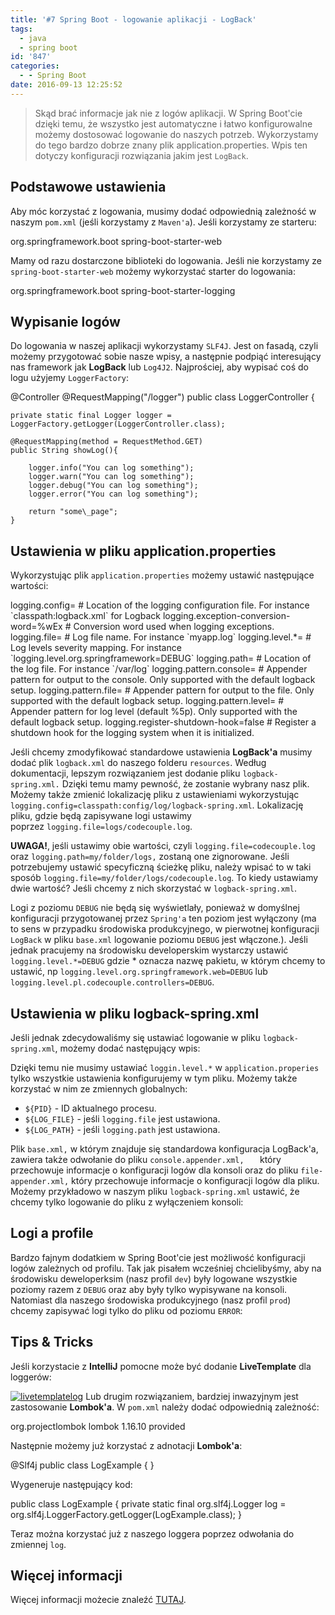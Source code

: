 ```yaml
---
title: '#7 Spring Boot - logowanie aplikacji - LogBack'
tags:
  - java
  - spring boot
id: '847'
categories:
  - - Spring Boot
date: 2016-09-13 12:25:52
---
```


> Skąd brać informacje jak nie z logów aplikacji. W Spring Boot'cie dzięki temu, że wszystko jest automatyczne i łatwo konfigurowalne możemy dostosować logowanie do naszych potrzeb. Wykorzystamy do tego bardzo dobrze znany plik application.properties. Wpis ten dotyczy konfiguracji rozwiązania jakim jest `LogBack`.
<!-- more -->
## Podstawowe ustawienia

Aby móc korzystać z logowania, musimy dodać odpowiednią zależność w naszym `pom.xml` (jeśli korzystamy z `Maven'a`). Jeśli korzystamy ze starteru:

<dependency>
    <groupId>org.springframework.boot</groupId>
    <artifactId>spring-boot-starter-web</artifactId>
</dependency>

Mamy od razu dostarczone biblioteki do logowania. Jeśli nie korzystamy ze `spring-boot-starter-web` możemy wykorzystać starter do logowania:

<dependency>
    <groupId>org.springframework.boot</groupId>
    <artifactId>spring-boot-starter-logging</artifactId>
</dependency> 

## Wypisanie logów

Do logowania w naszej aplikacji wykorzystamy `SLF4J`. Jest on fasadą, czyli możemy przygotować sobie nasze wpisy, a następnie podpiąć interesujący nas framework jak **LogBack** lub `Log4J2`. Najprościej, aby wypisać coś do logu użyjemy `LoggerFactory`:

@Controller
@RequestMapping("/logger")
public class LoggerController {

    private static final Logger logger = LoggerFactory.getLogger(LoggerController.class);

    @RequestMapping(method = RequestMethod.GET)
    public String showLog(){

        logger.info("You can log something");
        logger.warn("You can log something");
        logger.debug("You can log something");
        logger.error("You can log something");

        return "some\_page";
    }

## Ustawienia w pliku application.properties

Wykorzystując plik `application.properties` możemy ustawić następujące wartości:

logging.config\= \# Location of the logging configuration file. For instance \`classpath:logback.xml\` for Logback
logging.exception-conversion-word\=%wEx \# Conversion word used when logging exceptions.
logging.file\= \# Log file name. For instance \`myapp.log\`
logging.level.\*\= \# Log levels severity mapping. For instance \`logging.level.org.springframework=DEBUG\`
logging.path\= \# Location of the log file. For instance \`/var/log\`
logging.pattern.console\= \# Appender pattern for output to the console. Only supported with the default logback setup.
logging.pattern.file\= \# Appender pattern for output to the file. Only supported with the default logback setup.
logging.pattern.level\= \# Appender pattern for log level (default %5p). Only supported with the default logback setup.
logging.register-shutdown-hook\=false \# Register a shutdown hook for the logging system when it is initialized. 

Jeśli chcemy zmodyfikować standardowe ustawienia **LogBack'a** musimy dodać plik `logback.xml` do naszego folderu `resources`. Według dokumentacji, lepszym rozwiązaniem jest dodanie pliku `logback-spring.xml.` Dzięki temu mamy pewność, że zostanie wybrany nasz plik. Możemy także zmienić lokalizację pliku z ustawieniami wykorzystując `logging.config=classpath:config/log/logback-spring.xml`. Lokalizację pliku, gdzie będą zapisywane logi ustawimy poprzez `logging.file=logs/codecouple.log`.

**UWAGA!**, jeśli ustawimy obie wartości, czyli `logging.file=codecouple.log` oraz `logging.path=my/folder/logs,` zostaną one zignorowane. Jeśli potrzebujemy ustawić specyficzną ścieżkę pliku, należy wpisać to w taki sposób `logging.file=my/folder/logs/codecouple.log`. To kiedy ustawiamy dwie wartość? Jeśli chcemy z nich skorzystać w `logback-spring.xml`.

Logi z poziomu `DEBUG` nie będą się wyświetlały, ponieważ w domyślnej konfiguracji przygotowanej przez `Spring'a` ten poziom jest wyłączony (ma to sens w przypadku środowiska produkcyjnego, w pierwotnej konfiguracji `LogBack` w pliku `base.xml` logowanie poziomu `DEBUG` jest włączone.). Jeśli jednak pracujemy na środowisku developerskim wystarczy ustawić `logging.level.*=DEBUG` gdzie \* oznacza nazwę pakietu, w którym chcemy to ustawić, np `logging.level.org.springframework.web=DEBUG` lub `logging.level.pl.codecouple.controllers=DEBUG`.

## Ustawienia w pliku logback-spring.xml

Jeśli jednak zdecydowaliśmy się ustawiać logowanie w pliku `logback-spring.xml`, możemy dodać następujący wpis:

<?xml version="1.0" encoding="UTF-8"?>
<configuration>
    <include resource="org/springframework/boot/logging/logback/base.xml"/>
    <logger name="pl.codecouple.omomfood.offers" level="DEBUG"/>
</configuration>

Dzięki temu nie musimy ustawiać `loggin.level.*` w `application.properies` tylko wszystkie ustawienia konfigurujemy w tym pliku. Możemy także korzystać w nim ze zmiennych globalnych:

*   `${PID}` - ID aktualnego procesu.
*   `${LOG_FILE}` - jeśli `logging.file` jest ustawiona.
*   `${LOG_PATH}` - jeśli `logging.path` jest ustawiona.

Plik `base.xml,` w którym znajduje się standardowa konfiguracja LogBack'a, zawiera także odwołanie do pliku `console.appender.xml,   ` który przechowuje informacje o konfiguracji logów dla konsoli oraz do pliku `file-appender.xml,` który przechowuje informacje o konfiguracji logów dla pliku. Możemy przykładowo w naszym pliku `logback-spring.xml` ustawić, że chcemy tylko logowanie do pliku z wyłączeniem konsoli:

<?xml version="1.0" encoding="UTF-8"?>
<configuration>
    <include resource="org/springframework/boot/logging/logback/defaults.xml" />
    <property name="LOG\_FILE" value="${LOG\_FILE:-${LOG\_PATH:-${LOG\_TEMP:-${java.io.tmpdir:-/tmp}}/}spring.log}"/>
    <include resource="org/springframework/boot/logging/logback/file-appender.xml" />
    <root level="INFO">
        <appender-ref ref="FILE" />
    </root>
</configuration>

## Logi a profile

Bardzo fajnym dodatkiem w Spring Boot'cie jest możliwość konfiguracji logów zależnych od profilu. Tak jak pisałem wcześniej chcielibyśmy, aby na środowisku deweloperksim (nasz profil `dev`) były logowane wszystkie poziomy razem z `DEBUG` oraz aby były tylko wypisywane na konsoli. Natomiast dla naszego środowiska produkcyjnego (nasz profil `prod`) chcemy zapisywać logi tylko do pliku od poziomu `ERROR`:

<?xml version="1.0" encoding="UTF-8"?>
<configuration>
    <include resource="org/springframework/boot/logging/logback/base.xml" />
    <springProfile name="prod">
        <logger name="pl.codecouple.omomfood.offers" level="ERROR" additivity="false">
            <appender-ref ref="FILE" />
        </logger>
    </springProfile>
    <springProfile name="dev">
        <logger name="pl.codecouple.omomfood.offers" level="DEBUG" additivity="false">
            <appender-ref ref="CONSOLE" />
        </logger>
    </springProfile>
</configuration>

## Tips & Tricks

Jeśli korzystacie z **IntelliJ** pomocne może być dodanie **LiveTemplate** dla loggerów:

[![livetemplatelog](http://codecouple.pl/wp-content/uploads/2016/09/LiveTemplateLog.png)](http://codecouple.pl/wp-content/uploads/2016/09/LiveTemplateLog.png) Lub drugim rozwiązaniem, bardziej inwazyjnym jest zastosowanie **Lombok'a**. W `pom.xml` należy dodać odpowiednią zależność:

<dependency>
    <groupId>org.projectlombok</groupId>
    <artifactId>lombok</artifactId>
    <version>1.16.10</version>
    <scope>provided</scope>
</dependency>

Następnie możemy już korzystać z adnotacji **Lombok'a**:

 @Slf4j
 public class LogExample {
 }

Wygeneruje następujący kod:

 public class LogExample {
     private static final org.slf4j.Logger log = org.slf4j.LoggerFactory.getLogger(LogExample.class);
 }

Teraz można korzystać już z naszego loggera poprzez odwołania do zmiennej `log`.

## Więcej informacji

Więcej informacji możecie znaleźć [TUTAJ](http://docs.spring.io/spring-boot/docs/current/reference/html/howto-logging.html).